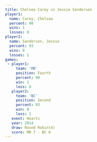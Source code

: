 ```yaml
---
title: Chelsea Carey vs Jessie Sanderson
player1:                 
  name: Carey, Chelsea   
  percent: 90            
  wins: 1                
  losses: 0              
player2:                 
  name: Sanderson, Jessie
  percent: 93            
  wins: 0                
  losses: 1              
games:
 - player1:          
     team: 'MB'      
     position: Fourth
     percent: 90     
     win: 1          
     loss: 0         
   player2:          
     team: 'BC'      
     position: Second
     percent: 93     
     win: 0          
     loss: 1         
   event: Hearts       
   year: 2014          
   draw: Round Robin(4)
   score: MB 7 - BC 6  
---
```

